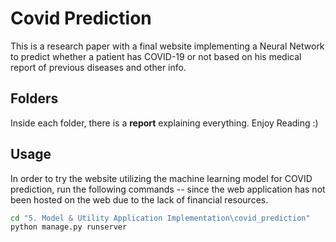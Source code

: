# Covid Prediction
This is a research paper with a final website implementing a Neural Network to predict whether a patient has COVID-19 or not based on his medical report of previous diseases and other info.

## Folders 
Inside each folder, there is a **report** explaining everything. Enjoy Reading :)

## Usage
In order to try the website utilizing the machine learning model for COVID prediction, run the following commands -- since the web application has not been hosted on the web due to the lack of financial resources.
```sh
cd "5. Model & Utility Application Implementation\covid_prediction"
python manage.py runserver

